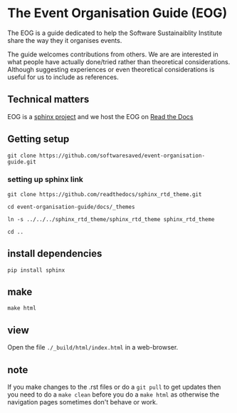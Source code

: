 # The Event Organisation Guide (EOG)
The EOG is a guide dedicated to help the Software Sustainaiblity Institute share the way they it organises events.

The guide welcomes contributions from others. We are are interested in what people have actually done/tried rather than theoretical considerations. Although suggesting experiences or even theoretical considerations is useful for us to include as references. 

## Technical matters
EOG is a [sphinx project](www.sphinx-doc.org) and we host the EOG on [Read the Docs](https://event-organisation-guide.readthedocs.io/)

## Getting setup

`git clone https://github.com/softwaresaved/event-organisation-guide.git`

### setting up sphinx link

`git clone https://github.com/readthedocs/sphinx_rtd_theme.git`

`cd event-organisation-guide/docs/_themes`

`ln -s ../../../sphinx_rtd_theme/sphinx_rtd_theme sphinx_rtd_theme`

`cd ..`

## install dependencies

`pip install sphinx`

## make

`make html`

## view

Open the file `./_build/html/index.html` in a web-browser.

## note

If you make changes to the .rst files or do a `git pull` to get updates then you need to do a `make clean` before you do a `make html` as otherwise the navigation pages sometimes don't behave or work. 



